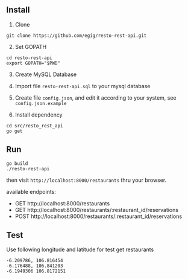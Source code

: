 
## Install
1. Clone
```
git clone https://github.com/egig/resto-rest-api.git
```

2. Set GOPATH
```
cd resto-rest-api
export GOPATH="$PWD"
```

3. Create MySQL Database
4. Import file `resto-rest-api.sql` to your mysql database
5. Create file `config.json`, and edit it according to your system, see `config.json.example`


6. Install dependency
```
cd src/resto_rest_api
go get
```

## Run
```
go build
./resto-rest-api
```
then visit `http://localhost:8000/restaurants` thru your browser.

available endpoints:

- GET   http://localhost:8000/restaurants
- GET    http://localhost:8000/restaurants/:restaurant_id/reservations
- POST http://localhost:8000/restaurants/:restaurant_id/reservations


## Test

Use following longitude and latitude for test get restaurants
```
-6.209786, 106.816454
-6.176488, 106.841203
-6.1949306 106.8172151
```

